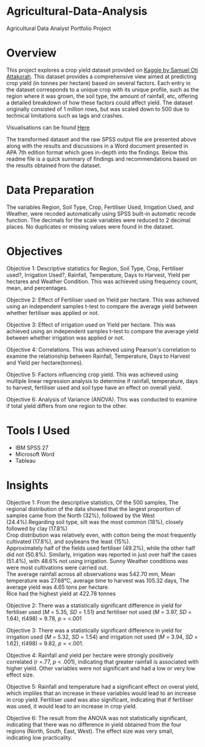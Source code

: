 # Agricultural-Data-Analysis
Agricultural Data Analyst Portfolio Project
# Overview
This project explores a crop yield dataset provided on [Kaggle by Samuel Oti Attakorah](https://www.kaggle.com/datasets/samuelotiattakorah/agriculture-crop-yield). This dataset provides a comprehensive view aimed at predicting crop yield (in tonnes per hectare) based on several factors. Each entry in the dataset corresponds to a unique crop with its unique profile, such as the region where it was grown, the soil type, the amount of rainfall, etc, offering a detailed breakdown of how these factors could affect yield. The dataset originally consisted of 1 million rows, but was scaled down to 500 due to technical limitations such as lags and crashes. <br /> 

Visualisations can be found [Here]()

The transformed dataset and the raw SPSS output file are presented above along with the results and discussions in a Word document presented in APA 7th edition format which goes in-depth into the findings. Below this readme file is a quick summary of findings and recommendations based on the results obtained from the dataset.<br />

# Data Preparation
The variables Region, Soil Type, Crop, Fertiliser Used, Irrigation Used, and Weather, were recoded automatically using SPSS built-in automatic recode function. The decimals for the scale variables were reduced to 2 decimal places. No duplicates or missing values were found in the dataset.

# Objectives
Objective 1: Descriptive statistics for Region, Soil Type, Crop, Fertiliser used?, Irrigation Used?, Rainfall, Temperature, Days to Harvest, Yield per hectares and Weather Condition. This was achieved using frequency count, mean, and percentages. <br />

Objective 2: Effect of Fertiliser used on Yield per hectare. This was achieved using an independent samples t-test to compare the average yield between whether fertiliser was applied or not. <br />

Objective 3: Effect of irrigation used on Yield per hectare. This was achieved using an independent samples t-test to compare the average yield between whether irrigation was applied or not. <br />

Objective 4: Correlations. This was achieved using Pearson's correlation to examine the relationship between Rainfall, Temperature, Days to Harvest and Yield per hectare(tonnes). <br />

Objective 5: Factors influencing crop yield. This was achieved using multiple linear regression analysis to determine if rainfall, temperature, days to harvest, fertiliser used and soil type have an effect on overall yield. <br />

Objective 6: Analysis of Variance (ANOVA). This was conducted to examine if total yield differs from one region to the other. <br />

# Tools I Used
* IBM SPSS 27
* Microsoft Word <br />
* Tableau

# Insights
Objective 1: From the descriptive statistics, Of the 500 samples, The regional distribution of the data showed that the largest proportion of samples came from the North (32%), followed by the West (24.4%).Regarding soil type, silt was the most common (18%), closely followed by clay (17.8%) <br />
Crop distribution was relatively even, with cotton being the most frequently cultivated (17.8%), and soybeans the least (15%). <br /> Approximately half of the fields used fertiliser (49.2%), while the other half did not (50.8%). Similarly, irrigation was reported in just over half the cases (51.4%), with 48.6% not using irrigation. Sunny Weather conditions was were most cultivations were carried out. <br /> The average rainfall across all observations was 542.70 mm, Mean temperature was 27.68°C, average time to harvest was 105.32 days, The average yield was 4.65 tons per hectare. <br />
Rice had the highest yield at 422.78 tonnes <br />

Objective 2: There was a statistically significant difference in yield for fertiliser used (_M_ = 5.35, _SD_ = 1.51) and fertiliser not used (_M_ = 3.97, _SD_ = 1.64), _t_(498) = 9.78, _p_ = <.001 <br />

Objective 3: There was a statistically significant difference in yield for irrigation used (_M_ = 5.32, _SD_ = 1.54) and irrigation not used (_M_ = 3.94, _SD_ = 1.62), _t_(498) = 9.82, _p_ = <.001. <br />

Objective 4: Rainfall and yield per hectare were strongly positively correlated (r =.77, _p_ < .001), indicating that greater rainfall is associated with higher yield. Other variables were not significant and had a low or very low effect size. <br />

Objective 5: Rainfall and temperature had a significant effect on overal yield, which impliles that an increase in these variables would lead to an increase in crop yield. Fertiliser used was also significant, indicating that if fertiliser was used, it would lead to an increase in crop yield. <br />

Objective 6: The result from the ANOVA was not statistically significant, indicating that there was no difference in yield obtained from the four regions (North, South, East, West). The effect size was very small, indicating low practicality.

